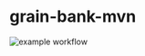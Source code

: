 # grain-bank-mvn

![example workflow](https://github.com/BarisAI/grain-bank-mvn/actions/workflows/ci.yml/badge.svg)
